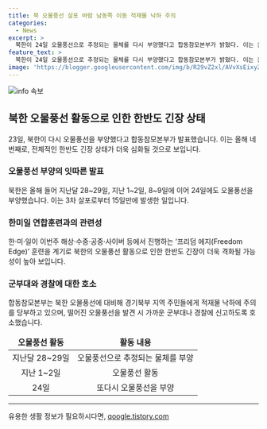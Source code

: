 ```yaml
---
title: 북 오물풍선 살포 바람 남동쪽 이동 적재물 낙하 주의
categories:
  - News
excerpt: >
  북한이 24일 오물풍선으로 추정되는 물체를 다시 부양했다고 합동참모본부가 밝혔다. 이는 올해 네 번째로, 3차 살포로부터 15일만에 발생했다. 이로 인해 한반도 긴장 상태가 한층 가팔라질 것으로 보인다. 북한의 오물풍선 부양은 19일 북한·러시아 정상회담 이후 5일만에 재개되었으며, 이에 따라 합동참모본부는 경기북부 지역으로 풍선을 향해 주의를 당부했다. 또한, 한·미·일이 진행하는 ‘프리덤 에지’ 훈련으로 인해 긴장이 높아질 가능성도 제기되고 있다.
feature_text: >
  북한이 24일 오물풍선으로 추정되는 물체를 다시 부양했다고 합동참모본부가 밝혔다. 이는 올해 네 번째로, 3차 살포로부터 15일만에 발생했다. 이로 인해 한반도 긴장 상태가 한층 가팔라질 것으로 보인다. 북한의 오물풍선 부양은 19일 북한·러시아 정상회담 이후 5일만에 재개되었으며, 이에 따라 합동참모본부는 경기북부 지역으로 풍선을 향해 주의를 당부했다. 또한, 한·미·일이 진행하는 ‘프리덤 에지’ 훈련으로 인해 긴장이 높아질 가능성도 제기되고 있다.
image: 'https://blogger.googleusercontent.com/img/b/R29vZ2xl/AVvXsEixyZcFfHzMRdzZMjFBmAUKJYCLCGyLL1o632UiGVXcaFdKo_bkvkuCioo0uUKlGfBVcT3P84aROyZIXSBEx3Aw5nCQ3pTgDom1WDC4m8eifvWiAmWEEVb4x6G_l8C0QH225ldMjyaFvpxGEBGNO37VmDTDMHGhJPq73UglMfDca1-0aw/s1600/blogspot.png'
---
```


<p><img src="https://blogger.googleusercontent.com/img/b/R29vZ2xl/AVvXsEixyZcFfHzMRdzZMjFBmAUKJYCLCGyLL1o632UiGVXcaFdKo_bkvkuCioo0uUKlGfBVcT3P84aROyZIXSBEx3Aw5nCQ3pTgDom1WDC4m8eifvWiAmWEEVb4x6G_l8C0QH225ldMjyaFvpxGEBGNO37VmDTDMHGhJPq73UglMfDca1-0aw/s1600/blogspot.png" alt="info 속보" /></p>

<h2 data-ke-size="size26">북한 오물풍선 활동으로 인한 한반도 긴장 상태</h2>

<p data-ke-size="size16">23일, 북한이 다시 오물풍선을 부양했다고 합동참모본부가 발표했습니다. 이는 올해 네 번째로, 전체적인 한반도 긴장 상태가 더욱 심화될 것으로 보입니다.</p>

<h3>오물풍선 부양의 잇따른 발표</h3>

<p data-ke-size="size16">북한은 올해 들어 지난달 28~29일, 지난 1~2일, 8~9일에 이어 24일에도 오물풍선을 부양했습니다. 이는 3차 살포로부터 15일만에 발생한 일입니다.</p>

<h3>한미일 연합훈련과의 관련성</h3>

<p data-ke-size="size16">한·미·일이 이번주 해상·수중·공중·사이버 등에서 진행하는 ‘프리덤 에지(Freedom Edge)’ 훈련을 계기로 북한의 오물풍선 활동으로 인한 한반도 긴장이 더욱 격화될 가능성이 높아 보입니다.</p>

<h3>군부대와 경찰에 대한 호소</h3>

<p data-ke-size="size16">합동참모본부는 북한 오물풍선에 대비해 경기북부 지역 주민들에게 적재물 낙하에 주의를 당부하고 있으며, 떨어진 오물풍선을 발견 시 가까운 군부대나 경찰에 신고하도록 호소했습니다.</p>

<table>
<thead>
<tr>
<td style="text-align: center; height: 17px;"><b>오물풍선 활동</b></td>
<td style="text-align: center; height: 17px;"><b>활동 내용</b></td>
</tr>
</thead>
<tbody>
<tr>
<td style="text-align: center; height: 17px;">지난달 28~29일</td>
<td style="text-align: center; height: 17px;">오물풍선으로 추정되는 물체를 부양</td>
</tr>
<tr>
<td style="text-align: center; height: 17px;">지난 1~2일</td>
<td style="text-align: center; height: 17px;">오물풍선 활동</td>
</tr>
<tr>
<td style="text-align: center; height: 17px;">24일</td>
<td style="text-align: center; height: 17px;">또다시 오물풍선을 부양</td>
</tr>
</tbody>
</table>

<hr>
유용한 생활 정보가 필요하시다면, <a href="https://qoogle.tistory.com" rel="dofollow">qoogle.tistory.com</a>


